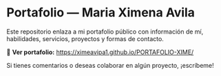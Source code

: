 # Portafolio — Maria Ximena Avila

Este repositorio enlaza a mi portafolio público con información de mí, habilidades, servicios, proyectos y formas de contacto.

🔗 **Ver portafolio:** https://ximeavipa1.github.io/PORTAFOLIO-XIME/

Si tienes comentarios o deseas colaborar en algún proyecto, ¡escríbeme!
